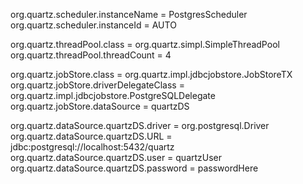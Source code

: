 org.quartz.scheduler.instanceName = PostgresScheduler
org.quartz.scheduler.instanceId = AUTO

org.quartz.threadPool.class = org.quartz.simpl.SimpleThreadPool
org.quartz.threadPool.threadCount = 4

org.quartz.jobStore.class = org.quartz.impl.jdbcjobstore.JobStoreTX
org.quartz.jobStore.driverDelegateClass = org.quartz.impl.jdbcjobstore.PostgreSQLDelegate
org.quartz.jobStore.dataSource = quartzDS

org.quartz.dataSource.quartzDS.driver = org.postgresql.Driver
org.quartz.dataSource.quartzDS.URL = jdbc:postgresql://localhost:5432/quartz
org.quartz.dataSource.quartzDS.user = quartzUser
org.quartz.dataSource.quartzDS.password = passwordHere



